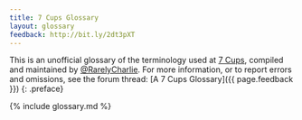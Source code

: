 ```yaml
---
title: 7 Cups Glossary
layout: glossary
feedback: http://bit.ly/2dt3pXT
---
```


This is an unofficial glossary of the terminology used at [7 Cups](http://7cups.com/), compiled and maintained by [@RarelyCharlie](https://7cups.com/@RarelyCharlie). For more information, or to report errors and omissions, see the forum thread: [A 7 Cups Glossary]({{ page.feedback }})
{: .preface}

{% include glossary.md %}
